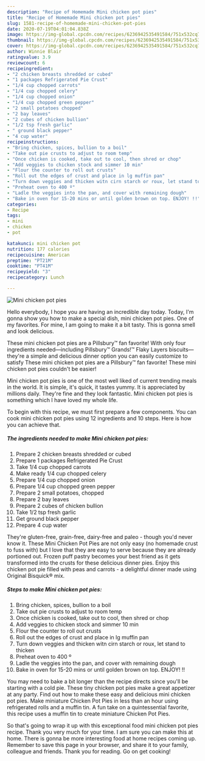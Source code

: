 ```yaml
---
description: "Recipe of Homemade Mini chicken pot pies"
title: "Recipe of Homemade Mini chicken pot pies"
slug: 1581-recipe-of-homemade-mini-chicken-pot-pies
date: 2020-07-19T04:01:04.838Z
image: https://img-global.cpcdn.com/recipes/6236942535491584/751x532cq70/mini-chicken-pot-pies-recipe-main-photo.jpg
thumbnail: https://img-global.cpcdn.com/recipes/6236942535491584/751x532cq70/mini-chicken-pot-pies-recipe-main-photo.jpg
cover: https://img-global.cpcdn.com/recipes/6236942535491584/751x532cq70/mini-chicken-pot-pies-recipe-main-photo.jpg
author: Winnie Blair
ratingvalue: 3.9
reviewcount: 6
recipeingredient:
- "2 chicken breasts shredded or cubed"
- "1 packages Refrigerated Pie Crust"
- "1/4 cup chopped carrots"
- "1/4 cup chopped celery"
- "1/4 cup chopped onion"
- "1/4 cup chopped green pepper"
- "2 small potatoes chopped"
- "2 bay leaves"
- "2 cubes of chicken bullion"
- "1/2 tsp fresh garlic"
- " ground black pepper"
- "4 cup water"
recipeinstructions:
- "Bring chicken, spices, bullion to a boil"
- "Take out pie crusts to adjust to room temp"
- "Once chicken is cooked, take out to cool, then shred or chop"
- "Add veggies to chicken stock and simmer 10 min"
- "Flour the counter to roll out crusts"
- "Roll out the edges of crust and place in lg muffin pan"
- "Turn down veggies and thicken witn cirn starch or roux, let stand to thicken"
- "Preheat oven to 400 º"
- "Ladle the veggies into the pan, and cover with remaining dough"
- "Bake in oven for 15-20 mins or until golden brown on top. ENJOY! !!"
categories:
- Recipe
tags:
- mini
- chicken
- pot

katakunci: mini chicken pot 
nutrition: 177 calories
recipecuisine: American
preptime: "PT21M"
cooktime: "PT41M"
recipeyield: "3"
recipecategory: Lunch

---
```



![Mini chicken pot pies](https://img-global.cpcdn.com/recipes/6236942535491584/751x532cq70/mini-chicken-pot-pies-recipe-main-photo.jpg)

Hello everybody, I hope you are having an incredible day today. Today, I'm gonna show you how to make a special dish, mini chicken pot pies. One of my favorites. For mine, I am going to make it a bit tasty. This is gonna smell and look delicious.

These mini chicken pot pies are a Pillsbury™ fan favorite! With only four ingredients needed—including Pillsbury™ Grands!™ Flaky Layers biscuits—they&#39;re a simple and delicious dinner option you can easily customize to satisfy These mini chicken pot pies are a Pillsbury™ fan favorite! These mini chicken pot pies couldn&#39;t be easier!

Mini chicken pot pies is one of the most well liked of current trending meals in the world. It is simple, it's quick, it tastes yummy. It is appreciated by millions daily. They're fine and they look fantastic. Mini chicken pot pies is something which I have loved my whole life.


To begin with this recipe, we must first prepare a few components. You can cook mini chicken pot pies using 12 ingredients and 10 steps. Here is how you can achieve that.

<!--inarticleads1-->

##### The ingredients needed to make Mini chicken pot pies:

1. Prepare 2 chicken breasts shredded or cubed
1. Prepare 1 packages Refrigerated Pie Crust
1. Take 1/4 cup chopped carrots
1. Make ready 1/4 cup chopped celery
1. Prepare 1/4 cup chopped onion
1. Prepare 1/4 cup chopped green pepper
1. Prepare 2 small potatoes, chopped
1. Prepare 2 bay leaves
1. Prepare 2 cubes of chicken bullion
1. Take 1/2 tsp fresh garlic
1. Get  ground black pepper
1. Prepare 4 cup water


They&#39;re gluten-free, grain-free, dairy-free and paleo - though you&#39;d never know it. These Mini Chicken Pot Pies are not only easy (no homemade crust to fuss with) but I love that they are easy to serve because they are already portioned out. Frozen puff pastry becomes your best friend as it gets transformed into the crusts for these delicious dinner pies. Enjoy this chicken pot pie filled with peas and carrots - a delightful dinner made using Original Bisquick® mix. 

<!--inarticleads2-->

##### Steps to make Mini chicken pot pies:

1. Bring chicken, spices, bullion to a boil
1. Take out pie crusts to adjust to room temp
1. Once chicken is cooked, take out to cool, then shred or chop
1. Add veggies to chicken stock and simmer 10 min
1. Flour the counter to roll out crusts
1. Roll out the edges of crust and place in lg muffin pan
1. Turn down veggies and thicken witn cirn starch or roux, let stand to thicken
1. Preheat oven to 400 º
1. Ladle the veggies into the pan, and cover with remaining dough
1. Bake in oven for 15-20 mins or until golden brown on top. ENJOY! !!


You may need to bake a bit longer than the recipe directs since you&#39;ll be starting with a cold pie. These tiny chicken pot pies make a great appetizer at any party. Find out how to make these easy and delicious mini chicken pot pies. Make miniature Chicken Pot Pies in less than an hour using refrigerated rolls and a muffin tin. A fun take on a quintessential favorite, this recipe uses a muffin tin to create miniature Chicken Pot Pies. 

So that's going to wrap it up with this exceptional food mini chicken pot pies recipe. Thank you very much for your time. I am sure you can make this at home. There is gonna be more interesting food at home recipes coming up. Remember to save this page in your browser, and share it to your family, colleague and friends. Thank you for reading. Go on get cooking!

